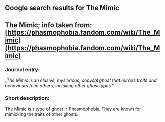 ## Google search results for The Mimic
## The Mimic; info taken from: [https://phasmophobia.fandom.com/wiki/The_Mimic](https://phasmophobia.fandom.com/wiki/The_Mimic)
### Journal entry:
*„The Mimic is an elusive, mysterious, copycat ghost that mirrors traits and behaviours from others, including other ghost types.”*

### Short description:
The Mimic is a type of ghost in Phasmophobia. They are known for mimicking the traits of other ghosts.